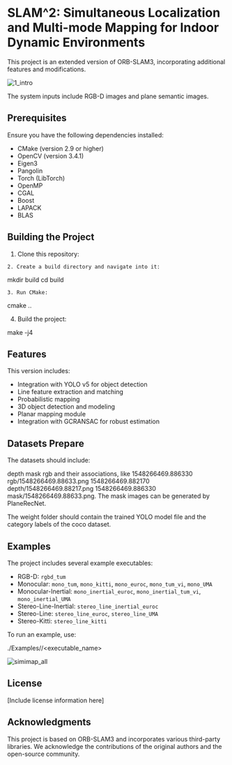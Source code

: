 # SLAM^2: Simultaneous Localization and Multi-mode Mapping for Indoor Dynamic Environments

This project is an extended version of ORB-SLAM3, incorporating additional features and modifications.

![1_intro](/home/h/Documents/1_intro.png)



The system inputs include RGB-D images and plane semantic images. 



## Prerequisites

Ensure you have the following dependencies installed:

- CMake (version 2.9 or higher)
- OpenCV (version 3.4.1)
- Eigen3
- Pangolin
- Torch (LibTorch)
- OpenMP
- CGAL
- Boost
- LAPACK
- BLAS

## Building the Project

1. Clone this repository:

```
2. Create a build directory and navigate into it:
```

mkdir build cd build

```
3. Run CMake:
```

cmake ..

4. Build the project:

make -j4

## Features

This version includes:

- Integration with YOLO v5 for object detection
- Line feature extraction and matching
- Probabilistic mapping
- 3D object detection and modeling
- Planar mapping module
- Integration with GCRANSAC for robust estimation

## Datasets Prepare

The datasets should include:

depth mask rgb and their associations, like 1548266469.886330 rgb/1548266469.88633.png 1548266469.882170 depth/1548266469.88217.png 1548266469.886330 mask/1548266469.88633.png. The mask images can be generated by PlaneRecNet.

The weight folder should contain the trained YOLO model file and the category labels of the coco dataset.



## Examples

The project includes several example executables:

- RGB-D: `rgbd_tum`
- Monocular: `mono_tum`, `mono_kitti`, `mono_euroc`, `mono_tum_vi`, `mono_UMA`
- Monocular-Inertial: `mono_inertial_euroc`, `mono_inertial_tum_vi`, `mono_inertial_UMA`
- Stereo-Line-Inertial: `stereo_line_inertial_euroc`
- Stereo-Line: `stereo_line_euroc`, `stereo_line_UMA`
- Stereo-Kitti: `stereo_line_kitti`

 To run an example, use:

./Examples/<category>/<executable_name>



![simimap_all](/home/h/Documents/simimap_all.png)



## License

[Include license information here]

## Acknowledgments

This project is based on ORB-SLAM3 and incorporates various third-party libraries. We acknowledge the contributions of the original authors and the open-source community.


